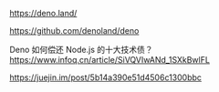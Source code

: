 https://deno.land/

https://github.com/denoland/deno




Deno 如何偿还 Node.js 的十大技术债？
https://www.infoq.cn/article/SiVQVIwANd_1SXkBwlFL

https://juejin.im/post/5b14a390e51d4506c1300bbc



